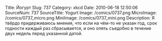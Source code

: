 Title: Йогурт 
Slug: 737 
Category: xkcd 
Date: 2010-06-18 12:50:06 
SourceNum: 737 
SourceTitle: Yogurt 
Image: /comics/0737.png 
MicroImage: /comics/0737_micro.png 
MiniImage: /comics/0737_mini.png 
Description: Я твёрдо придерживаюсь мнения, что если на чём-то не указан год,  срок годности каждый раз сбрасывается, и оно опять съедобно в течение двух недель перед указанной датой. 

